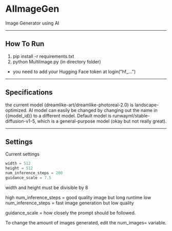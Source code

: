 # AIImageGen
Image Generator using AI

---

## How To Run

1. pip install -r requirements.txt
2. python MultiImage.py (in directory folder)

- you need to add your Hugging Face token at  login("hf_...")  

---

## Specifications

the current model (dreamlike-art/dreamlike-photoreal-2.0) is landscape-optimized.
AI model can easily be changed by changing out the name in  {{model_id}} to a different model.
Default model is runwayml/stable-diffusion-v1-5, which is a general-purpose model (okay but not really great).

---

## Settings

Current settings

```python
width = 512
height = 512
num_inference_steps = 200
guidance_scale = 7.5
```
width and height must be divisible by 8

high num_inference_steps = good quality image but long runtime
low num_inference_steps = fast image generation but low quality

guidance_scale = how closely the prompt should be followed.

To change the amount of images generated, edit the  num_images= variable.

